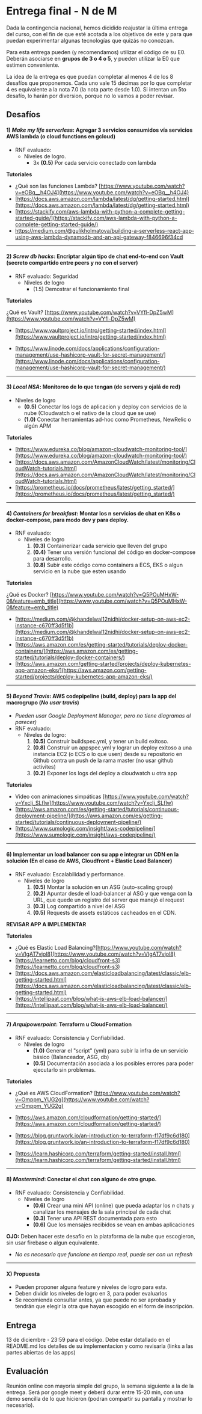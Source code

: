 # Entrega final - N de M

Dada la contingencia nacional, hemos dicidido reajustar la última entrega del curso, con el fin de que esté acotada a los objetivos de este y para que puedan experimentar algunas tecnologías que quizás no conozcan.

Para esta entrega pueden (y recomendamos) utilizar el código de su E0. Deberán asociarse en **grupos de 3 o 4 o 5**, y pueden utilizar la E0 que estimen conveniente.

La idea de la entrega es que puedan completar al menos 4 de los 8 desafíos que proponemos. Cada uno vale 15 décimas por lo que completar 4 es equivalente a la nota 7.0 (la nota parte desde 1.0). Si intentan un 5to desafío, lo harán por diversion, porque no lo vamos a poder revisar.

## Desafíos

#### 1) *Make my life serverless*: Agregar 3 servicios consumidos vía servicios AWS lambda (o cloud functions en gcloud)

* RNF evaluado:
    * Niveles de logro.
        * 3x **(0.5)** Por cada servicio conectado con lambda

**Tutoriales**

* ¿Qué son las funciones Lambda? [https://www.youtube.com/watch?v=eOBq__h4OJ4](https://www.youtube.com/watch?v=eOBq__h4OJ4)
* [https://docs.aws.amazon.com/lambda/latest/dg/getting-started.html](https://docs.aws.amazon.com/lambda/latest/dg/getting-started.html)
* [https://stackify.com/aws-lambda-with-python-a-complete-getting-started-guide/](https://stackify.com/aws-lambda-with-python-a-complete-getting-started-guide/)
* https://medium.com/@gulikholmatova/building-a-serverless-react-app-using-aws-lambda-dynamodb-and-an-api-gateway-f846696f34cd 



---


#### 2) *Screw db hacks*: Encriptar algún tipo de chat end-to-end con Vault (secreto compartido entre peers y no con el server)

* RNF evaluado: Seguridad
    * Niveles de logro
        * (1.5) Demostrar el funcionamiento final


**Tutoriales**

¿Qué es Vault? [https://www.youtube.com/watch?v=VYfl-DpZ5wM](https://www.youtube.com/watch?v=VYfl-DpZ5wM)


* [https://www.vaultproject.io/intro/getting-started/index.html](https://www.vaultproject.io/intro/getting-started/index.html)

* [https://www.linode.com/docs/applications/configuration-management/use-hashicorp-vault-for-secret-management/](https://www.linode.com/docs/applications/configuration-management/use-hashicorp-vault-for-secret-management/)



---

#### 3) *Local NSA*: Monitoreo de lo que tengan (de servers y ojalá de red)

* Niveles de logro
    * **(0.5)** Conectar los logs de aplicacion y deploy con servicios de la nube (Cloudwatch o el nativo de la cloud que se use)
    * **(1.0)** Conectar herramientas ad-hoc como Prometheus, NewRelic o algún APM

**Tutoriales** 

* [https://www.edureka.co/blog/amazon-cloudwatch-monitoring-tool/](https://www.edureka.co/blog/amazon-cloudwatch-monitoring-tool/)
* [https://docs.aws.amazon.com/AmazonCloudWatch/latest/monitoring/CloudWatch-tutorials.html](https://docs.aws.amazon.com/AmazonCloudWatch/latest/monitoring/CloudWatch-tutorials.html)
* [https://prometheus.io/docs/prometheus/latest/getting_started/](https://prometheus.io/docs/prometheus/latest/getting_started/)




---

#### 4) *Containers for breakfast*: Montar los n servicios de chat en K8s o docker-compose, para modo dev y para deploy.
* RNF evaluado:
    * Niveles de logro
        1. **(0.3)** Containerizar cada servicio que lleven del grupo
        2. **(0.4)** Tener una versión funcional del código en docker-compose para desarrollo.
        3. **(0.8)** Subir este código como containers a ECS, EKS o algun servicio en la nube que esten usando

**Tutoriales**

¿Qué es Docker? [https://www.youtube.com/watch?v=Q5POuMHxW-0&feature=emb_title](https://www.youtube.com/watch?v=Q5POuMHxW-0&feature=emb_title)

* [https://medium.com/@khandelwal12nidhi/docker-setup-on-aws-ec2-instance-c670ff3d5f1b](https://medium.com/@khandelwal12nidhi/docker-setup-on-aws-ec2-instance-c670ff3d5f1b)
* [https://aws.amazon.com/es/getting-started/tutorials/deploy-docker-containers/](https://aws.amazon.com/es/getting-started/tutorials/deploy-docker-containers/)
* [https://aws.amazon.com/getting-started/projects/deploy-kubernetes-app-amazon-eks/](https://aws.amazon.com/getting-started/projects/deploy-kubernetes-app-amazon-eks/)


---

 
#### 5) *Beyond Travis*: AWS codepipeline (build, deploy) para la app del macrogrupo (*No usar travis*)
* *Pueden usar Google Deployment Manager, pero no tiene diagramas al parecer)*
* RNF evaluado: 
    * Niveles de logro:
        1. **(0.5)** Construir buildspec.yml, y tener un build exitoso.
        2. **(0.8)** Construir un appspec.yml y lograr un deploy exitoso a una instancia EC2 (o ECS o lo que usen) desde su repositorio en Github contra un push de la rama master (no usar github activites)
        3. **(0.2)** Exponer los logs del deploy a cloudwatch u otra app

**Tutoriales**

* Video con animaciones simpáticas [https://www.youtube.com/watch?v=YxcIj_SLflw](https://www.youtube.com/watch?v=YxcIj_SLflw)
* [https://aws.amazon.com/es/getting-started/tutorials/continuous-deployment-pipeline/](https://aws.amazon.com/es/getting-started/tutorials/continuous-deployment-pipeline/)
* [https://www.sumologic.com/insight/aws-codepipeline/](https://www.sumologic.com/insight/aws-codepipeline/)


---

#### 6) Implementar un load balancer con su app e integrar un CDN en la solución (En el caso de AWS, Cloudfront + Elastic Load Balancer)

* RNF evaluado: Escalabilidad y performance.
    * Niveles de logro
        1. **(0.5)** Montar la solución en un ASG (auto-scaling group)
        2. **(0.2)** Apuntar desde el load-balancer al ASG y que venga con la URL, que quede un registro del server que manejó el request
        3. **(0.3)** Log compartido a nivel del ASG 
        4. **(0.5)** Requests de assets estáticos cacheados en el CDN.

**REVISAR APP A IMPLEMENTAR**

**Tutoriales**
* ¿Qué es Elastic Load Balancing?[https://www.youtube.com/watch?v=VIgAT7vjol8](https://www.youtube.com/watch?v=VIgAT7vjol8)
* [https://learnetto.com/blog/cloudfront-s3](https://learnetto.com/blog/cloudfront-s3)
* [https://docs.aws.amazon.com/elasticloadbalancing/latest/classic/elb-getting-started.html](https://docs.aws.amazon.com/elasticloadbalancing/latest/classic/elb-getting-started.html)
* [https://intellipaat.com/blog/what-is-aws-elb-load-balancer/](https://intellipaat.com/blog/what-is-aws-elb-load-balancer/)




---

#### 7) *Arquipowerpoint*: Terraform u CloudFormation 
* RNF evaluado: Consistencia y Confiabilidad.
    * Niveles de logro
        * **(1.0)** Generar el "script" (yml) para subir la infra de un servicio básico (Balanceador, ASG, db)
        * **(0.5)** Documentación asociada a los posibles errores para poder ejecutarlo sin problemas.

**Tutoriales**
* ¿Qué es AWS CloudFormation? [https://www.youtube.com/watch?v=Omppm_YUG2g](https://www.youtube.com/watch?v=Omppm_YUG2g)
* [https://aws.amazon.com/cloudformation/getting-started/](https://aws.amazon.com/cloudformation/getting-started/)

* [https://blog.gruntwork.io/an-introduction-to-terraform-f17df9c6d180](https://blog.gruntwork.io/an-introduction-to-terraform-f17df9c6d180)
* [https://learn.hashicorp.com/terraform/getting-started/install.html](https://learn.hashicorp.com/terraform/getting-started/install.html)



---

#### 8) *Mastermind*: Conectar el chat con alguno de otro grupo.

* RNF evaluado: Consistencia y Confiabilidad.
    * Niveles de logro
        * **(0.6)** Crear una mini API (online) que pueda adaptar los *n* chats y canalizar los mensajes de la sala principal de cada chat
        * **(0.3)** Tener una API REST documentada para esto
        * **(0.6)** Que los mensajes recibidos se vean en ambas aplicaciones

**OJO:** Deben hacer este desafío en la plataforma de la nube que escogieron, sin usar firebase o algun equivalente.
* *No es necesario que funcione en tiempo real, puede ser con un refresh*

---

#### X) Propuesta

* Pueden proponer alguna feature y niveles de logro para esta. 
* Deben dividir los niveles de logro en 3, para poder evaluarlos
* Se recomienda consultar antes, ya que puede no ser aprobada y tendrán que elegir la otra que hayan escogido en el form de inscripción.


## Entrega

13 de diciembre - 23:59 para el código.
Debe estar detallado en el README.md los detalles de su implementacion y como revisarla (links a las partes abiertas de las apps)
     
## Evaluación

Reunión online con mayoría simple del grupo, la semana siguiente a la de la entrega. Será por google meet y deberá durar entre 15-20 min, con una demo sencilla de lo que hicieron (podran compartir su pantalla y mostrar lo necesario).


 
 
 

 
